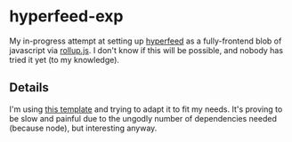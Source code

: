 # hyperfeed-exp

My in-progress attempt at setting up [hyperfeed](https://github.com/poga/hyperfeed) as a fully-frontend blob of javascript via [rollup.js](rollupjs.org). I don't know if this will be possible, and nobody has tried it yet (to my knowledge).

## Details

I'm using [this template](https://github.com/jlengstorf/learn-rollup) and trying to adapt it to fit my needs. It's proving to be slow and painful due to the ungodly number of dependencies needed (because node), but interesting anyway.
